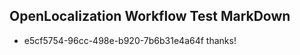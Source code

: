 ## OpenLocalization Workflow Test MarkDown

* e5cf5754-96cc-498e-b920-7b6b31e4a64f 
thanks!



<!--HONumber=Jan16_HO2-->
